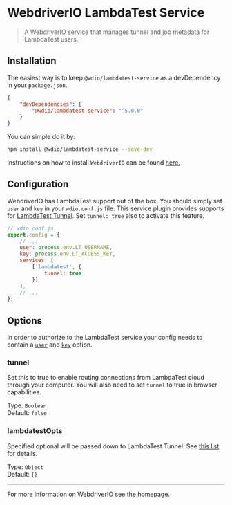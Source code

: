 WebdriverIO LambdaTest Service
========================

> A WebdriverIO service that manages tunnel and job metadata for LambdaTest users.

## Installation


The easiest way is to keep `@wdio/lambdatest-service` as a devDependency in your `package.json`.

```json
{
    "devDependencies": {
        "@wdio/lambdatest-service": "^5.0.0"
    }
}
```

You can simple do it by:

```bash
npm install @wdio/lambdatest-service --save-dev
```

Instructions on how to install `WebdriverIO` can be found [here.](https://webdriver.io/docs/gettingstarted.html)


## Configuration

WebdriverIO has LambdaTest support out of the box. You should simply set `user` and `key` in your `wdio.conf.js` file. This service plugin provides supports for [LambdaTest Tunnel](https://www.lambdatest.com/support/docs/troubleshooting-lambda-tunnel/). Set `tunnel: true` also to activate this feature.

```js
// wdio.conf.js
export.config = {
    // ...
    user: process.env.LT_USERNAME,
    key: process.env.LT_ACCESS_KEY,
    services: [
        ['lambdatest', {
            tunnel: true
        }]
    ],
    // ...
};
```

## Options

In order to authorize to the LambdaTest service your config needs to contain a [`user`](https://webdriver.io/docs/options.html#user) and [`key`](https://webdriver.io/docs/options.html#key) option.

### tunnel
Set this to true to enable routing connections from LambdaTest cloud through your computer. You will also need to set `tunnel` to true in browser capabilities.

Type: `Boolean`<br>
Default: `false`

### lambdatestOpts
Specified optional will be passed down to LambdaTest Tunnel. See [this list](https://www.lambdatest.com/support/docs/lambda-tunnel-modifiers/) for details.

Type: `Object`<br>
Default: `{}`

----

For more information on WebdriverIO see the [homepage](https://webdriver.io).
